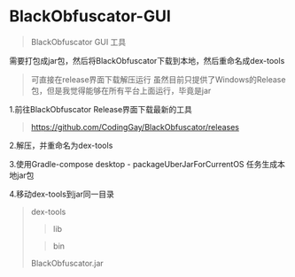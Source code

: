 # BlackObfuscator-GUI

> BlackObfuscator GUI 工具

需要打包成jar包，然后将BlackObfuscator下载到本地，然后重命名成dex-tools
> 可直接在release界面下载解压运行
> 虽然目前只提供了Windows的Release包，但是我觉得能够在所有平台上面运行，毕竟是jar

1.前往BlackObfuscator Release界面下载最新的工具
 > https://github.com/CodingGay/BlackObfuscator/releases

2.解压，并重命名为dex-tools

3.使用Gradle-compose desktop - packageUberJarForCurrentOS 任务生成本地jar包

4.移动dex-tools到jar同一目录

>dex-tools
> > lib
>
> > bin
>
> BlackObfuscator.jar
